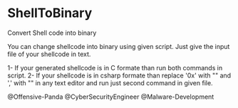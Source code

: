 # ShellToBinary
Convert Shell code into binary

You can change shellcode into binary using given script. Just give the input file of your shellcode in text.

1- If your generated shellcode is in C formate than run both commands in script.
2- If your shellcode is in csharp formate than replace '0x' with "" and ',' with "" in any text editor and run just second command in given file.



@Offensive-Panda
@CyberSecurityEngineer
@Malware-Development
